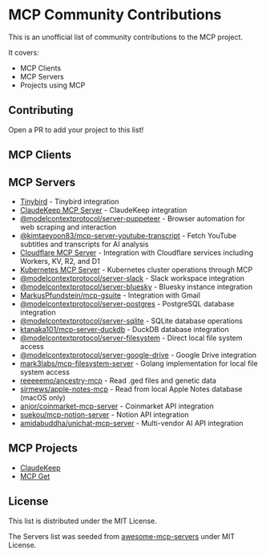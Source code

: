# MCP Community Contributions

This is an unofficial list of community contributions to the MCP project.

It covers:
- MCP Clients
- MCP Servers
- Projects using MCP

## Contributing

Open a PR to add your project to this list!

## MCP Clients

## MCP Servers

- [Tinybird](https://github.com/tinybirdco/tinybird_mcp_claude) - Tinybird integration
- [ClaudeKeep MCP Server](https://github.com/sdairs/claudekeep/tree/main/apps/mcp) - ClaudeKeep integration
- [@modelcontextprotocol/server-puppeteer](https://github.com/modelcontextprotocol/servers/tree/main/src/puppeteer) - Browser automation for web scraping and interaction
- [@kimtaeyoon83/mcp-server-youtube-transcript](https://github.com/kimtaeyoon83/mcp-server-youtube-transcript) - Fetch YouTube subtitles and transcripts for AI analysis
- [Cloudflare MCP Server](https://github.com/cloudflare/mcp-server-cloudflare) - Integration with Cloudflare services including Workers, KV, R2, and D1
- [Kubernetes MCP Server](https://github.com/strowk/mcp-k8s-go) - Kubernetes cluster operations through MCP
- [@modelcontextprotocol/server-slack](https://github.com/modelcontextprotocol/servers/tree/main/src/slack) - Slack workspace integration
- [@modelcontextprotocol/server-bluesky](https://github.com/keturiosakys/bluesky-context-server) - Bluesky instance integration
- [MarkusPfundstein/mcp-gsuite](https://github.com/MarkusPfundstein/mcp-gsuite) - Integration with Gmail
- [@modelcontextprotocol/server-postgres](https://github.com/modelcontextprotocol/servers/tree/main/src/postgres) - PostgreSQL database integration
- [@modelcontextprotocol/server-sqlite](https://github.com/modelcontextprotocol/servers/tree/main/src/sqlite) - SQLite database operations
- [ktanaka101/mcp-server-duckdb](https://github.com/ktanaka101/mcp-server-duckdb) - DuckDB database integration
- [@modelcontextprotocol/server-filesystem](https://github.com/modelcontextprotocol/servers/tree/main/src/filesystem) - Direct local file system access
- [@modelcontextprotocol/server-google-drive](https://github.com/modelcontextprotocol/servers/tree/main/src/gdrive) - Google Drive integration
- [mark3labs/mcp-filesystem-server](https://github.com/mark3labs/mcp-filesystem-server) - Golang implementation for local file system access
- [reeeeemo/ancestry-mcp](https://github.com/reeeeemo/ancestry-mcp) - Read .ged files and genetic data
- [sirmews/apple-notes-mcp](https://github.com/sirmews/apple-notes-mcp) - Read from local Apple Notes database (macOS only)
- [anjor/coinmarket-mcp-server](https://github.com/anjor/coinmarket-mcp-server) - Coinmarket API integration
- [suekou/mcp-notion-server](https://github.com/suekou/mcp-notion-server) - Notion API integration
- [amidabuddha/unichat-mcp-server](https://github.com/amidabuddha/unichat-mcp-server) - Multi-vendor AI API integration

## MCP Projects

- [ClaudeKeep](https://github.com/sdairs/claudekeep)
- [MCP Get](https://mcp-get.com/)

## License

This list is distributed under the MIT License.

The Servers list was seeded from [awesome-mcp-servers](https://github.com/modelcontextprotocol/awesome-mcp-servers) under MIT License.